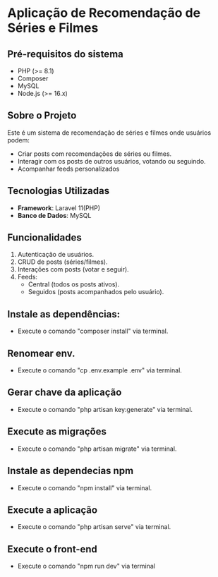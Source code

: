 # Aplicação de Recomendação de Séries e Filmes

## Pré-requisitos do sistema
- PHP (>= 8.1)
- Composer
- MySQL
- Node.js (>= 16.x)

## Sobre o Projeto
Este é um sistema de recomendação de séries e filmes onde usuários podem:
- Criar posts com recomendações de séries ou filmes.
- Interagir com os posts de outros usuários, votando ou seguindo.
- Acompanhar feeds personalizados

## Tecnologias Utilizadas
- **Framework**: Laravel 11(PHP)
- **Banco de Dados**: MySQL

## Funcionalidades
1. Autenticação de usuários.
2. CRUD de posts (séries/filmes).
3. Interações com posts (votar e seguir).
4. Feeds:
   - Central (todos os posts ativos).
   - Seguidos (posts acompanhados pelo usuário).


## Instale as dependências:
- Execute o comando "composer install" via terminal.

## Renomear env.
- Execute o comando "cp .env.example .env" via terminal.

## Gerar chave da aplicação
- Execute o comando "php artisan key:generate" via terminal.

## Execute as migrações
- Execute o comando "php artisan migrate" via terminal.

## Instale as dependecias npm
- Execute o comando "npm install" via terminal.

## Execute a aplicação 
- Execute o comando "php artisan serve" via terminal.

## Execute o front-end

- Execute o comando "npm run dev" via terminal
